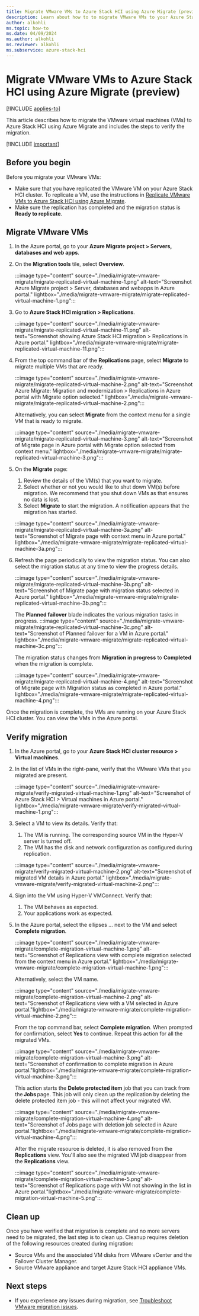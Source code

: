 ```yaml
---
title: Migrate VMware VMs to Azure Stack HCI using Azure Migrate (preview)
description: Learn about how to to migrate VMware VMs to your Azure Stack HCI cluster using Azure Migrate  (preview).
author: alkohli
ms.topic: how-to
ms.date: 04/09/2024
ms.author: alkohli
ms.reviewer: alkohli
ms.subservice: azure-stack-hci
---
```


# Migrate VMware VMs to Azure Stack HCI using Azure Migrate (preview)

[!INCLUDE [applies-to](../../includes/hci-applies-to-23h2.md)]

This article describes how to migrate the VMware virtual machines (VMs) to Azure Stack HCI using Azure Migrate and includes the steps to verify the migration.

[!INCLUDE [important](../../includes/hci-preview.md)]

## Before you begin

Before you migrate your VMware VMs:

- Make sure that you have replicated the VMware VM on your Azure Stack HCI cluster. To replicate a VM, use the instructions in [Replicate VMware VMs to Azure Stack HCI using Azure Migrate](migrate-vmware-replicate.md).
- Make sure the replication has completed and the migration status is **Ready to replicate**.


## Migrate VMware VMs

1. In the Azure portal, go to your **Azure Migrate project > Servers, databases and web apps**.

1. On the **Migration tools** tile, select **Overview**.

    :::image type="content" source="./media/migrate-vmware-migrate/migrate-replicated-virtual-machine-1.png" alt-text="Screenshot Azure Migrate project > Server, databases and webapps in Azure portal." lightbox="./media/migrate-vmware-migrate/migrate-replicated-virtual-machine-1.png":::

1. Go to **Azure Stack HCI migration > Replications**.

    :::image type="content" source="./media/migrate-vmware-migrate/migrate-replicated-virtual-machine-11.png" alt-text="Screenshot showing Azure Stack HCI migration > Replications in Azure portal." lightbox="./media/migrate-vmware-migrate/migrate-replicated-virtual-machine-11.png":::

1. From the top command bar of the **Replications** page, select **Migrate** to migrate multiple VMs that are ready.  

    :::image type="content" source="./media/migrate-vmware-migrate/migrate-replicated-virtual-machine-2.png" alt-text="Screenshot Azure Migrate: Migration and modernization > Replications in Azure portal with Migrate option selected." lightbox="./media/migrate-vmware-migrate/migrate-replicated-virtual-machine-2.png":::

    Alternatively, you can select **Migrate** from the context menu for a single VM that is ready to migrate.

    :::image type="content" source="./media/migrate-vmware-migrate/migrate-replicated-virtual-machine-3.png" alt-text="Screenshot of Migrate page in Azure portal with Migrate option selected from context menu." lightbox="./media/migrate-vmware-migrate/migrate-replicated-virtual-machine-3.png":::


1. On the **Migrate** page:
    1. Review the details of the VM(s) that you want to migrate.
    1. Select whether or not you would like to shut down VM(s) before migration. We recommend that you shut down VMs as that ensures no data is lost.
    1. Select **Migrate** to start the migration. A notification appears that the migration has started.

    :::image type="content" source="./media/migrate-vmware-migrate/migrate-replicated-virtual-machine-3a.png" alt-text="Screenshot of Migrate page with context menu in Azure portal." lightbox="./media/migrate-vmware-migrate/migrate-replicated-virtual-machine-3a.png":::
    
1. Refresh the page periodically to view the migration status. You can also select the migration status at any time to view the progress details. 

    :::image type="content" source="./media/migrate-vmware-migrate/migrate-replicated-virtual-machine-3b.png" alt-text="Screenshot of Migrate page with migration status selected in Azure portal." lightbox="./media/migrate-vmware-migrate/migrate-replicated-virtual-machine-3b.png":::

    The **Planned failover** blade indicates the various migration tasks in progress.
    :::image type="content" source="./media/migrate-vmware-migrate/migrate-replicated-virtual-machine-3c.png" alt-text="Screenshot of Planned failover for a VM in Azure portal." lightbox="./media/migrate-vmware-migrate/migrate-replicated-virtual-machine-3c.png":::

    The migration status changes from **Migration in progress** to **Completed** when the migration is complete.

    :::image type="content" source="./media/migrate-vmware-migrate/migrate-replicated-virtual-machine-4.png" alt-text="Screenshot of Migrate page with Migration status as completed in Azure portal." lightbox="./media/migrate-vmware-migrate/migrate-replicated-virtual-machine-4.png":::

Once the migration is complete, the VMs are running on your Azure Stack HCI cluster. You can view the VMs in the Azure portal.

 
## Verify migration

1. In the Azure portal, go to your **Azure Stack HCI cluster resource > Virtual machines**.
1. In the list of VMs in the right-pane, verify that the VMware VMs that you migrated are present.

    :::image type="content" source="./media/migrate-vmware-migrate/verify-migrated-virtual-machine-1.png" alt-text="Screenshot of Azure Stack HCI > Virtual machines in Azure portal." lightbox="./media/migrate-vmware-migrate/verify-migrated-virtual-machine-1.png":::

1. Select a VM to view its details. Verify that:
    1. The VM is running. The corresponding source VM in the Hyper-V server is turned off.
    1. The VM has the disk and network configuration as configured during replication.
  
    :::image type="content" source="./media/migrate-vmware-migrate/verify-migrated-virtual-machine-2.png" alt-text="Screenshot of migrated VM details in Azure portal." lightbox="./media/migrate-vmware-migrate/verify-migrated-virtual-machine-2.png":::

1. Sign into the VM using Hyper-V VMConnect. Verify that:
    1. The VM behaves as expected.
    1. Your applications work as expected.

1. In the Azure portal, select the ellipses ... next to the VM and select **Complete migration**.

    :::image type="content" source="./media/migrate-vmware-migrate/complete-migration-virtual-machine-1.png" alt-text="Screenshot of Replications view with complete migration selected from the context menu in Azure portal." lightbox="./media/migrate-vmware-migrate/complete-migration-virtual-machine-1.png":::

    Alternatively, select the VM name.

    :::image type="content" source="./media/migrate-vmware-migrate/complete-migration-virtual-machine-2.png" alt-text="Screenshot of Replications view with a VM selected in Azure portal."lightbox="./media/migrate-vmware-migrate/complete-migration-virtual-machine-2.png":::

    From the top command bar, select **Complete migration**. When prompted for confirmation, select **Yes** to continue. Repeat this action for all the migrated VMs.

    :::image type="content" source="./media/migrate-vmware-migrate/complete-migration-virtual-machine-3.png" alt-text="Screenshot of confirmation to complete migration in Azure portal."lightbox="./media/migrate-vmware-migrate/complete-migration-virtual-machine-3.png":::

    This action starts the **Delete protected item** job that you can track from the **Jobs** page. This job will only clean up the replication by deleting the delete protected item job - this will not affect your migrated VM.  
    
    :::image type="content" source="./media/migrate-vmware-migrate/complete-migration-virtual-machine-4.png" alt-text="Screenshot of Jobs page with deletion job selected in Azure portal."lightbox="./media/migrate-vmware-migrate/complete-migration-virtual-machine-4.png":::

    After the migrate resource is deleted, it is also removed from the **Replications** view. You'll also see the migrated VM job disappear from the **Replications** view.

    :::image type="content" source="./media/migrate-vmware-migrate/complete-migration-virtual-machine-5.png" alt-text="Screenshot of Replications page with VM not showing in the list in Azure portal."lightbox="./media/migrate-vmware-migrate/complete-migration-virtual-machine-5.png":::

## Clean up

Once you have verified that migration is complete and no more servers need to be migrated, the last step is to clean up. Cleanup requires deletion of the following resources created during migration:

- Source VMs and the associated VM disks from VMware vCenter and the Failover Cluster Manager.
- Source VMware appliance and target Azure Stack HCI appliance VMs.


## Next steps

- If you experience any issues during migration, see [Troubleshoot VMware migration issues](./migrate-troubleshoot.md).
